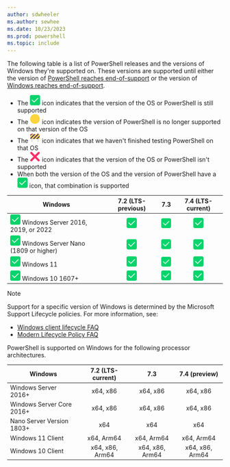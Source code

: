 ```yaml
---
author: sdwheeler
ms.author: sewhee
ms.date: 10/23/2023
ms.prod: powershell
ms.topic: include
---
```

<!-- markdownlint-disable first-line-h1 -->
The following table is a list of PowerShell releases and the versions of Windows they're supported
on. These versions are supported until either the version of
[PowerShell reaches end-of-support][lifecycle] or the version of
[Windows reaches end-of-support][eol-windows].

- The ![Supported][1] icon indicates that the version of the OS or PowerShell is still supported
- The ![Out of Support][4] icon indicates the version of PowerShell is no longer supported on that
  version of the OS
- The ![In Test][2] icon indicates that we haven't finished testing PowerShell on that OS
- The ![Not Supported][3] icon indicates that the version of the OS or PowerShell isn't supported
- When both the version of the OS and the version of PowerShell have a ![Supported][1] icon, that
  combination is supported

[1]: ../media/shared/check-mark-button-2705.svg
[2]: ../media/shared/construction-sign-1f6a7.svg
[3]: ../media/shared/cross-mark-274c.svg
[4]: ../media/shared/large-yellow-circle-1f7e1.svg

|                       Windows                        | 7.2 (LTS-previous) |       7.3       | 7.4 (LTS-current) |
| ---------------------------------------------------- | :----------------: | :-------------: | :---------------: |
| ![Supported][1] Windows Server 2016, 2019, or 2022   |  ![Supported][1]   | ![Supported][1] |  ![Supported][1]  |
| ![Supported][1] Windows Server Nano (1809 or higher) |  ![Supported][1]   | ![Supported][1] |  ![Supported][1]  |
| ![Supported][1] Windows 11                           |  ![Supported][1]   | ![Supported][1] |  ![Supported][1]  |
| ![Supported][1] Windows 10 1607+                     |  ![Supported][1]   | ![Supported][1] |  ![Supported][1]  |

> [!NOTE]
> Support for a specific version of Windows is determined by the Microsoft Support Lifecycle
> policies. For more information, see:
>
> - [Windows client lifecycle FAQ][client-faq]
> - [Modern Lifecycle Policy FAQ][modern]

PowerShell is supported on Windows for the following processor architectures.

|          Windows          | 7.2 (LTS-current) |       7.3       |  7.4 (preview)  |
| ------------------------- | :---------------: | :-------------: | :-------------: |
| Windows Server 2016+      |     x64, x86      |    x64, x86     |    x64, x86     |
| Windows Server Core 2016+ |     x64, x86      |    x64, x86     |    x64, x86     |
| Nano Server Version 1803+ |        x64        |       x64       |       x64       |
| Windows 11 Client         |    x64, Arm64     |   x64, Arm64    |   x64, Arm64    |
| Windows 10 Client         |  x64, x86, Arm64  | x64, x86, Arm64 | x64, x86, Arm64 |

[lifecycle]: /powershell/scripting/install/powershell-support-lifecycle
[eol-windows]: /lifecycle/products/?terms=Windows%20Server&products=windows
[client-faq]: /lifecycle/faq/windows
[modern]: /lifecycle/policies/modern
